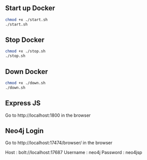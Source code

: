 ## Start up Docker

```sh
chmod +x ./start.sh
./start.sh
```

## Stop Docker

```sh
chmod +x ./stop.sh
./stop.sh
```

## Down Docker

```sh
chmod +x ./down.sh
./down.sh
```

## Express JS
Go to http://localhost:1800 in the browser

## Neo4j Login
Go to http://localhost:17474/browser/ in the browser

Host : bolt://localhost:17687
Username : neo4j
Password : neo4jsp